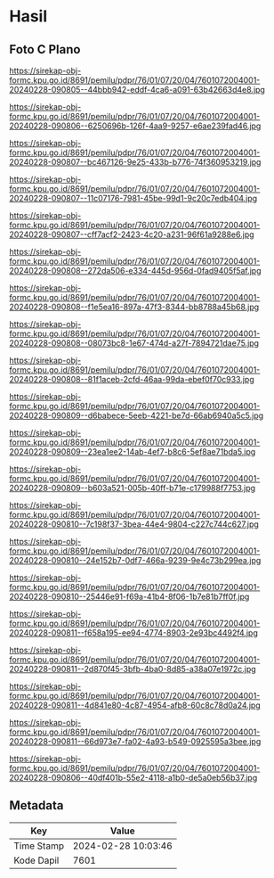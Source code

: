 # Hasil

## Foto C Plano

https://sirekap-obj-formc.kpu.go.id/8691/pemilu/pdpr/76/01/07/20/04/7601072004001-20240228-090805--44bbb942-eddf-4ca6-a091-63b42663d4e8.jpg

https://sirekap-obj-formc.kpu.go.id/8691/pemilu/pdpr/76/01/07/20/04/7601072004001-20240228-090806--6250696b-126f-4aa9-9257-e6ae239fad46.jpg

https://sirekap-obj-formc.kpu.go.id/8691/pemilu/pdpr/76/01/07/20/04/7601072004001-20240228-090807--bc467126-9e25-433b-b776-74f360953219.jpg

https://sirekap-obj-formc.kpu.go.id/8691/pemilu/pdpr/76/01/07/20/04/7601072004001-20240228-090807--11c07176-7981-45be-99d1-9c20c7edb404.jpg

https://sirekap-obj-formc.kpu.go.id/8691/pemilu/pdpr/76/01/07/20/04/7601072004001-20240228-090807--cff7acf2-2423-4c20-a231-96f61a9288e6.jpg

https://sirekap-obj-formc.kpu.go.id/8691/pemilu/pdpr/76/01/07/20/04/7601072004001-20240228-090808--272da506-e334-445d-956d-0fad9405f5af.jpg

https://sirekap-obj-formc.kpu.go.id/8691/pemilu/pdpr/76/01/07/20/04/7601072004001-20240228-090808--f1e5ea16-897a-47f3-8344-bb8788a45b68.jpg

https://sirekap-obj-formc.kpu.go.id/8691/pemilu/pdpr/76/01/07/20/04/7601072004001-20240228-090808--08073bc8-1e67-474d-a27f-7894721dae75.jpg

https://sirekap-obj-formc.kpu.go.id/8691/pemilu/pdpr/76/01/07/20/04/7601072004001-20240228-090808--81f1aceb-2cfd-46aa-99da-ebef0f70c933.jpg

https://sirekap-obj-formc.kpu.go.id/8691/pemilu/pdpr/76/01/07/20/04/7601072004001-20240228-090809--d6babece-5eeb-4221-be7d-66ab6940a5c5.jpg

https://sirekap-obj-formc.kpu.go.id/8691/pemilu/pdpr/76/01/07/20/04/7601072004001-20240228-090809--23ea1ee2-14ab-4ef7-b8c6-5ef8ae71bda5.jpg

https://sirekap-obj-formc.kpu.go.id/8691/pemilu/pdpr/76/01/07/20/04/7601072004001-20240228-090809--b603a521-005b-40ff-b71e-c179988f7753.jpg

https://sirekap-obj-formc.kpu.go.id/8691/pemilu/pdpr/76/01/07/20/04/7601072004001-20240228-090810--7c198f37-3bea-44e4-9804-c227c744c627.jpg

https://sirekap-obj-formc.kpu.go.id/8691/pemilu/pdpr/76/01/07/20/04/7601072004001-20240228-090810--24e152b7-0df7-466a-9239-9e4c73b299ea.jpg

https://sirekap-obj-formc.kpu.go.id/8691/pemilu/pdpr/76/01/07/20/04/7601072004001-20240228-090810--25446e91-f69a-41b4-8f06-1b7e81b7ff0f.jpg

https://sirekap-obj-formc.kpu.go.id/8691/pemilu/pdpr/76/01/07/20/04/7601072004001-20240228-090811--f658a195-ee94-4774-8903-2e93bc4492f4.jpg

https://sirekap-obj-formc.kpu.go.id/8691/pemilu/pdpr/76/01/07/20/04/7601072004001-20240228-090811--2d870f45-3bfb-4ba0-8d85-a38a07e1972c.jpg

https://sirekap-obj-formc.kpu.go.id/8691/pemilu/pdpr/76/01/07/20/04/7601072004001-20240228-090811--4d841e80-4c87-4954-afb8-60c8c78d0a24.jpg

https://sirekap-obj-formc.kpu.go.id/8691/pemilu/pdpr/76/01/07/20/04/7601072004001-20240228-090811--66d973e7-fa02-4a93-b549-0925595a3bee.jpg

https://sirekap-obj-formc.kpu.go.id/8691/pemilu/pdpr/76/01/07/20/04/7601072004001-20240228-090806--40df401b-55e2-4118-a1b0-de5a0eb56b37.jpg


## Metadata

| Key        | Value               |
| ---------- | ------------------- |
| Time Stamp | 2024-02-28 10:03:46 |
| Kode Dapil | 7601                |



